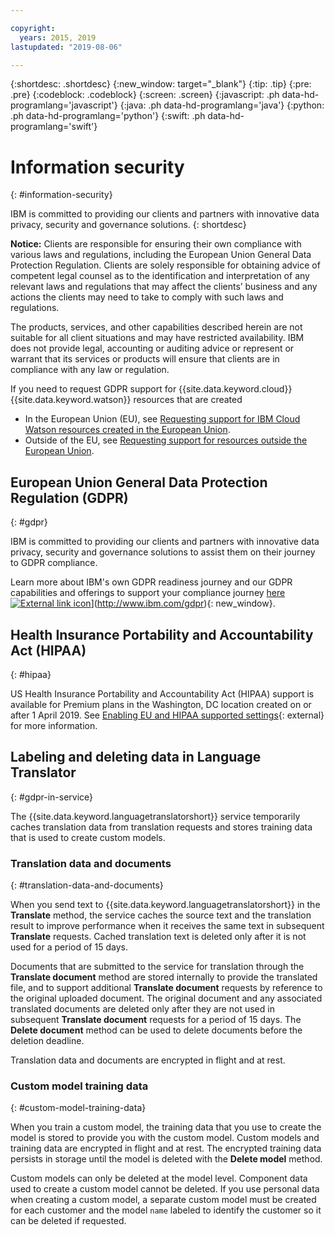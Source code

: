 ```yaml
---

copyright:
  years: 2015, 2019
lastupdated: "2019-08-06"

---
```


{:shortdesc: .shortdesc}
{:new_window: target="_blank"}
{:tip: .tip}
{:pre: .pre}
{:codeblock: .codeblock}
{:screen: .screen}
{:javascript: .ph data-hd-programlang='javascript'}
{:java: .ph data-hd-programlang='java'}
{:python: .ph data-hd-programlang='python'}
{:swift: .ph data-hd-programlang='swift'}

# Information security
{: #information-security}

IBM is committed to providing our clients and partners with innovative data privacy, security and governance solutions.
{: shortdesc}

**Notice:**
Clients are responsible for ensuring their own compliance with various laws and regulations, including the European Union General Data Protection Regulation. Clients are solely responsible for obtaining advice of competent legal counsel as to the identification and interpretation of any relevant laws and regulations that may affect the clients’ business and any actions the clients may need to take to comply with such laws and regulations.

The products, services, and other capabilities described herein are not suitable for all client situations and may have restricted availability. IBM does not provide legal, accounting or auditing advice or represent or warrant that its services or products will ensure that clients are in compliance with any law or regulation.

If you need to request GDPR support for {{site.data.keyword.cloud}} {{site.data.keyword.watson}} resources that are created

-   In the European Union (EU), see [Requesting support for IBM Cloud Watson resources created in the European Union](/docs/services/watson/getting-started-gdpr-sar.html#request-EU).
-   Outside of the EU, see [Requesting support for resources outside the European Union](/docs/services/watson/getting-started-gdpr-sar.html#request-non-EU).

## European Union General Data Protection Regulation (GDPR)
{: #gdpr}

IBM is committed to providing our clients and partners with innovative data privacy, security and governance solutions to assist them on their journey to GDPR compliance.

Learn more about IBM's own GDPR readiness journey and our GDPR capabilities and offerings to support your compliance journey [here ![External link icon](../../icons/launch-glyph.svg "External link icon")](../../icons/launch-glyph.svg "External link icon")](http://www.ibm.com/gdpr){: new_window}.

## Health Insurance Portability and Accountability Act (HIPAA)
{: #hipaa}

US Health Insurance Portability and Accountability Act (HIPAA) support is available for Premium plans in the Washington, DC location created on or after 1 April 2019. See [Enabling EU and HIPAA supported settings](/docs/account?topic=account-eu-hipaa-supported#eu-hipaa-supported){: external} for more information.

## Labeling and deleting data in Language Translator
{: #gdpr-in-service}

The {{site.data.keyword.languagetranslatorshort}} service temporarily caches translation data from translation requests and stores training data that is used to create custom models.

### Translation data and documents
{: #translation-data-and-documents}

When you send text to {{site.data.keyword.languagetranslatorshort}} in the **Translate** method, the service caches the source text and the translation result to improve performance when it receives the same text in subsequent **Translate** requests. Cached translation text is deleted only after it is not used for a period of 15 days.

Documents that are submitted to the service for translation through the **Translate document** method are stored internally to provide the translated file, and to support additional **Translate document** requests by reference to the original uploaded document. The original document and any associated translated documents are deleted only after they are not used in subsequent **Translate document** requests for a period of 15 days. The **Delete document** method can be used to delete documents before the deletion deadline. 

Translation data and documents are encrypted in flight and at rest.

### Custom model training data
{: #custom-model-training-data}

When you train a custom model, the training data that you use to create the model is stored to provide you with the custom model. Custom models and training data are encrypted in flight and at rest. The encrypted training data persists in storage until the model is deleted with the **Delete model** method.

Custom models can only be deleted at the model level. Component data used to create a custom model cannot be deleted. If you use personal data when creating a custom model, a separate custom model must be created for each customer and the model `name` labeled to identify the customer so it can be deleted if requested. 
